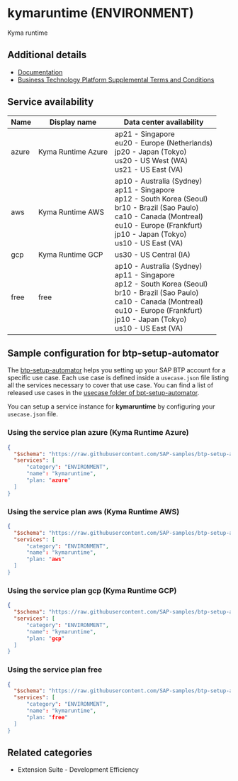 # kymaruntime (ENVIRONMENT)

Kyma runtime

## Additional details
- [Documentation](https://help.sap.com/viewer/3504ec5ef16548778610c7e89cc0eac3/Cloud/en-US/468c2f3c3ca24c2c8497ef9f83154c44.html)
- [Business Technology Platform Supplemental Terms and Conditions](https://www.sap.com/about/trust-center/agreements/cloud/cloud-services.html?tag=language:english&search=Supplement%20Business%20Technology%20Platform&sort=latest_desc)

## Service availability

| Name | Display name | Data center availability  |
|------|----------------|---------------------------|
|  azure  |  Kyma Runtime Azure  | ap21 - Singapore<br> eu20 - Europe (Netherlands)<br> jp20 - Japan (Tokyo)<br> us20 - US West (WA)<br> us21 - US East (VA)  |
|  aws  |  Kyma Runtime AWS  | ap10 - Australia (Sydney)<br> ap11 - Singapore<br> ap12 - South Korea (Seoul)<br> br10 - Brazil (Sao Paulo)<br> ca10 - Canada (Montreal)<br> eu10 - Europe (Frankfurt)<br> jp10 - Japan (Tokyo)<br> us10 - US East (VA)  |
|  gcp  |  Kyma Runtime GCP  | us30 - US Central (IA)  |
|  free  |  free  | ap10 - Australia (Sydney)<br> ap11 - Singapore<br> ap12 - South Korea (Seoul)<br> br10 - Brazil (Sao Paulo)<br> ca10 - Canada (Montreal)<br> eu10 - Europe (Frankfurt)<br> jp10 - Japan (Tokyo)<br> us10 - US East (VA)  |

## Sample configuration for btp-setup-automator

The [btp-setup-automator](https://github.com/SAP-samples/btp-setup-automator) helps you setting up your SAP BTP account for a specific use case. Each use case is defined inside a `usecase.json` file listing all the services necessary to cover that use case. You can find a list of released use cases in the [usecase folder of bpt-setup-automator](https://github.com/SAP-samples/btp-setup-automator/tree/main/usecases).

You can setup a service instance for **kymaruntime** by configuring your `usecase.json` file.

### Using the service plan **azure** (Kyma Runtime Azure)

```json
{
  "$schema": "https://raw.githubusercontent.com/SAP-samples/btp-setup-automator/main/libs/btpsa-usecase.json",
  "services": [
      "category": "ENVIRONMENT",
      "name": "kymaruntime",
      "plan: "azure"
  ]
}
```

### Using the service plan **aws** (Kyma Runtime AWS)

```json
{
  "$schema": "https://raw.githubusercontent.com/SAP-samples/btp-setup-automator/main/libs/btpsa-usecase.json",
  "services": [
      "category": "ENVIRONMENT",
      "name": "kymaruntime",
      "plan: "aws"
  ]
}
```

### Using the service plan **gcp** (Kyma Runtime GCP)

```json
{
  "$schema": "https://raw.githubusercontent.com/SAP-samples/btp-setup-automator/main/libs/btpsa-usecase.json",
  "services": [
      "category": "ENVIRONMENT",
      "name": "kymaruntime",
      "plan: "gcp"
  ]
}
```

### Using the service plan **free**

```json
{
  "$schema": "https://raw.githubusercontent.com/SAP-samples/btp-setup-automator/main/libs/btpsa-usecase.json",
  "services": [
      "category": "ENVIRONMENT",
      "name": "kymaruntime",
      "plan: "free"
  ]
}
```


## Related categories
- Extension Suite - Development Efficiency